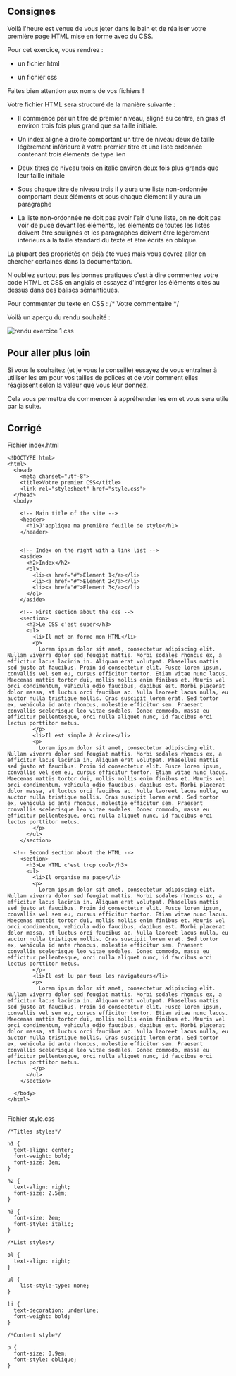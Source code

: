 ## Consignes

Voilà l'heure est venue de vous jeter dans le bain et de réaliser votre première page HTML mise en forme avec du CSS.

Pour cet exercice, vous rendrez :

 - un fichier html

 - un fichier css

Faites bien attention aux noms de vos fichiers !

Votre fichier HTML sera structuré de la manière suivante :

- Il commence par un titre de premier niveau, aligné au centre, en gras et environ trois fois plus grand que sa taille initiale.

- Un index aligné à droite comportant un titre de niveau deux de taille légèrement inférieure à votre premier titre et une liste ordonnée contenant trois éléments de type lien

- Deux titres de niveau trois en italic environ deux fois plus grands que leur taille initiale

- Sous chaque titre de niveau trois il y aura une liste non-ordonnée comportant deux éléments et sous chaque élément il y aura un paragraphe

- La liste non-ordonnée ne doit pas avoir l'air d'une liste, on ne doit pas voir de puce devant les éléments, les éléments de toutes les listes doivent être soulignés et les paragraphes doivent être légèrement inférieurs à la taille standard du texte et être écrits en oblique.

La plupart des propriétés on déjà été vues mais vous devrez aller en chercher certaines dans la documentation.

N'oubliez surtout pas les bonnes pratiques c'est à dire commentez votre code HTML et CSS en anglais et essayez d'intégrer les éléments cités au dessus dans des balises sémantiques.

Pour commenter du texte en CSS : /* Votre commentaire */

Voilà un aperçu du rendu souhaité :

![rendu exercice 1 css](https://trello-attachments.s3.amazonaws.com/5859370f5e4809987f4007d2/586e2b61925b57368f7f44b6/221e1fb08c89d2f14268bbabdd30cebe/exercice1.png)

## Pour aller plus loin

Si vous le souhaitez (et je vous le conseille) essayez de vous entraîner à utiliser les em pour vos tailles de polices et de voir comment elles réagissent selon la valeur que vous leur donnez.

Cela vous permettra de commencer à appréhender les em et vous sera utile par la suite.

## Corrigé

Fichier index.html

```
<!DOCTYPE html>
<html>
  <head>
    <meta charset="utf-8">
    <title>Votre premier CSS</title>
    <link rel="stylesheet" href="style.css">
  </head>
  <body>

    <!-- Main title of the site -->
    <header>
      <h1>J'applique ma première feuille de style</h1>
    </header>


    <!-- Index on the right with a link list -->
    <aside>
      <h2>Index</h2>
      <ol>
        <li><a href="#">Element 1</a></li>
        <li><a href="#">Element 2</a></li>
        <li><a href="#">Element 3</a></li>
      </ol>
    </aside>

    <!-- First section about the css -->
    <section>
      <h3>Le CSS c'est super</h3>
      <ul>
        <li>Il met en forme mon HTML</li>
        <p>
          Lorem ipsum dolor sit amet, consectetur adipiscing elit. Nullam viverra dolor sed feugiat mattis. Morbi sodales rhoncus ex, a efficitur lacus lacinia in. Aliquam erat volutpat. Phasellus mattis sed justo at faucibus. Proin id consectetur elit. Fusce lorem ipsum, convallis vel sem eu, cursus efficitur tortor. Etiam vitae nunc lacus. Maecenas mattis tortor dui, mollis mollis enim finibus et. Mauris vel orci condimentum, vehicula odio faucibus, dapibus est. Morbi placerat dolor massa, at luctus orci faucibus ac. Nulla laoreet lacus nulla, eu auctor nulla tristique mollis. Cras suscipit lorem erat. Sed tortor ex, vehicula id ante rhoncus, molestie efficitur sem. Praesent convallis scelerisque leo vitae sodales. Donec commodo, massa eu efficitur pellentesque, orci nulla aliquet nunc, id faucibus orci lectus porttitor metus.
        </p>
        <li>Il est simple à écrire</li>
        <p>
          Lorem ipsum dolor sit amet, consectetur adipiscing elit. Nullam viverra dolor sed feugiat mattis. Morbi sodales rhoncus ex, a efficitur lacus lacinia in. Aliquam erat volutpat. Phasellus mattis sed justo at faucibus. Proin id consectetur elit. Fusce lorem ipsum, convallis vel sem eu, cursus efficitur tortor. Etiam vitae nunc lacus. Maecenas mattis tortor dui, mollis mollis enim finibus et. Mauris vel orci condimentum, vehicula odio faucibus, dapibus est. Morbi placerat dolor massa, at luctus orci faucibus ac. Nulla laoreet lacus nulla, eu auctor nulla tristique mollis. Cras suscipit lorem erat. Sed tortor ex, vehicula id ante rhoncus, molestie efficitur sem. Praesent convallis scelerisque leo vitae sodales. Donec commodo, massa eu efficitur pellentesque, orci nulla aliquet nunc, id faucibus orci lectus porttitor metus.
        </p>
      </ul>
    </section>

  <!-- Second section about the HTML -->
    <section>
      <h3>Le HTML c'est trop cool</h3>
      <ul>
        <li>Il organise ma page</li>
        <p>
          Lorem ipsum dolor sit amet, consectetur adipiscing elit. Nullam viverra dolor sed feugiat mattis. Morbi sodales rhoncus ex, a efficitur lacus lacinia in. Aliquam erat volutpat. Phasellus mattis sed justo at faucibus. Proin id consectetur elit. Fusce lorem ipsum, convallis vel sem eu, cursus efficitur tortor. Etiam vitae nunc lacus. Maecenas mattis tortor dui, mollis mollis enim finibus et. Mauris vel orci condimentum, vehicula odio faucibus, dapibus est. Morbi placerat dolor massa, at luctus orci faucibus ac. Nulla laoreet lacus nulla, eu auctor nulla tristique mollis. Cras suscipit lorem erat. Sed tortor ex, vehicula id ante rhoncus, molestie efficitur sem. Praesent convallis scelerisque leo vitae sodales. Donec commodo, massa eu efficitur pellentesque, orci nulla aliquet nunc, id faucibus orci lectus porttitor metus.
        </p>
        <li>Il est lu par tous les navigateurs</li>
        <p>
          Lorem ipsum dolor sit amet, consectetur adipiscing elit. Nullam viverra dolor sed feugiat mattis. Morbi sodales rhoncus ex, a efficitur lacus lacinia in. Aliquam erat volutpat. Phasellus mattis sed justo at faucibus. Proin id consectetur elit. Fusce lorem ipsum, convallis vel sem eu, cursus efficitur tortor. Etiam vitae nunc lacus. Maecenas mattis tortor dui, mollis mollis enim finibus et. Mauris vel orci condimentum, vehicula odio faucibus, dapibus est. Morbi placerat dolor massa, at luctus orci faucibus ac. Nulla laoreet lacus nulla, eu auctor nulla tristique mollis. Cras suscipit lorem erat. Sed tortor ex, vehicula id ante rhoncus, molestie efficitur sem. Praesent convallis scelerisque leo vitae sodales. Donec commodo, massa eu efficitur pellentesque, orci nulla aliquet nunc, id faucibus orci lectus porttitor metus.
        </p>
      </ul>
    </section>

  </body>
</html>


```

Fichier style.css

```
/*Titles styles*/

h1 {
  text-align: center;
  font-weight: bold;
  font-size: 3em;
}

h2 {
  text-align: right;
  font-size: 2.5em;
}

h3 {
  font-size: 2em;
  font-style: italic;
}

/*List styles*/

ol {
  text-align: right;
}

ul {
    list-style-type: none;
}

li {
  text-decoration: underline;
  font-weight: bold;
}

/*Content style*/

p {
  font-size: 0.9em;
  font-style: oblique;
}


```

